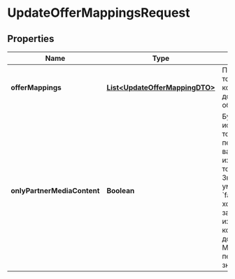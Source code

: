 

# UpdateOfferMappingsRequest

## Properties

Name | Type | Description | Notes
------------ | ------------- | ------------- | -------------
**offerMappings** | [**List&lt;UpdateOfferMappingDTO&gt;**](UpdateOfferMappingDTO.md) | Перечень товаров, которые нужно добавить или обновить. | 
**onlyPartnerMediaContent** | **Boolean** | Будут использоваться только переданные вами изображения товаров.  Значение по умолчанию — &#x60;false&#x60;. Если вы хотите заменить изображения, которые добавил Маркет, передайте значение &#x60;true&#x60;.  |  [optional]




